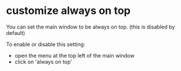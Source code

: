 # customize always on top
You can set the main window to be always on top.
(this is disabled by default)

To enable or disable this setting:
- open the menu at the top left of the main window
- click on 'always on top'
